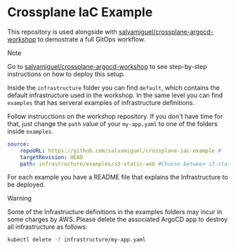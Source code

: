 # Crossplane IaC Example
This repository is used alongside with [salvamiguel/crossplane-argocd-workshop](https://github.com/salvamiguel/crossplane-argocd-workshop) to demostrate a full GitOps workflow.

> [!NOTE]
> Go to [salvamiguel/crossplane-argocd-workshop](https://github.com/salvamiguel/crossplane-argocd-workshop) to see step-by-step instructions on how to deploy this setup.

Inside the ``infrastructure`` folder you can find ``default``, which contains the default infrastructure used in the workshop. In the same level you can find ``examples`` that has serveral examples of infrastructure definitions.

Follow instrucctions on the workshop repository. If you don't have time for that, just change the ``path`` value of your ``my-app.yaml`` to one of the folders inside ``examples``.


```yaml
source:
    repoURL: https://github.com/salvamiguel/crossplane-iac-example #
    targetRevision: HEAD
    path: infrastructure/examples/s3-static-web #Choose between s3-static-web, eks and ha-ec2 examples.
```

For each example you have a README file that explains the Infrastructure to be deployed.

> [!WARNING]
> Some of the Infrastructure definitions in the examples folders may incur in some charges by AWS. Please delete the associated ArgoCD app to destroy all infrastructure as follows:
> ```bash
> kubectl delete -f infrastructure/my-app.yaml
> ```